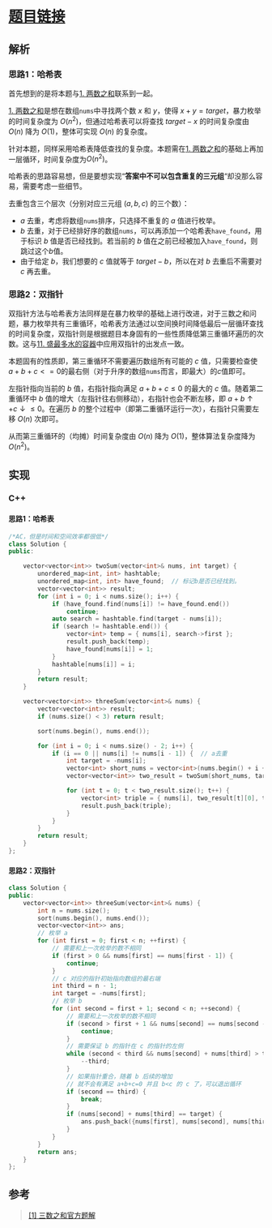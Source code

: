 # [题目链接]([link](https://leetcode-cn.com/problems/3sum/))

## 解析

### 思路1：哈希表

首先想到的是将本题与[1. 两数之和](https://leetcode-cn.com/problems/two-sum/)联系到一起。

[1. 两数之和](https://leetcode-cn.com/problems/two-sum/)是想在数组`nums`中寻找两个数 $x$ 和 $y$，使得 $x+y=target$，暴力枚举的时间复杂度为 $O(n^2)$，但通过哈希表可以将查找 $target - x$ 的时间复杂度由 $O(n)$ 降为 $O(1)$，整体可实现 $O(n)$ 的复杂度。

针对本题，同样采用哈希表降低查找的复杂度。本题需在[1. 两数之和](https://leetcode-cn.com/problems/two-sum/)的基础上再加一层循环，时间复杂度为$O(n^2)$。

哈希表的思路容易想，但是要想实现“**答案中不可以包含重复的三元组**“却没那么容易，需要考虑一些细节。

去重包含三个层次（分别对应三元组 $(a, b, c)$ 的三个数）：
* $a$ 去重，考虑将数组`nums`排序，只选择不重复的 $a$ 值进行枚举。
* $b$ 去重，对于已经排好序的数组`nums`，可以再添加一个哈希表`have_found`，用于标识 $b$ 值是否已经找到。若当前的 $b$ 值在之前已经被加入`have_found`，则跳过这个$b$值。
* 由于给定 $b$，我们想要的 $c$ 值就等于 $target - b$，所以在对 $b$ 去重后不需要对 $c$ 再去重。

### 思路2：双指针

双指针方法与哈希表方法同样是在暴力枚举的基础上进行改进，对于三数之和问题，暴力枚举共有三重循环，哈希表方法通过以空间换时间降低最后一层循环查找的时间复杂度，双指针则是根据题目本身固有的一些性质降低第三重循环遍历的次数。这与[11. 盛最多水的容器](https://github.com/wtyuan96/LeetCode-Solutions/blob/main/solutions/11.%20%E7%9B%9B%E6%9C%80%E5%A4%9A%E6%B0%B4%E7%9A%84%E5%AE%B9%E5%99%A8.md)中应用双指针的出发点一致。

本题固有的性质即，第三重循环不需要遍历数组所有可能的 $c$ 值，只需要检查使 $a+b+c<=0$的最右侧（对于升序的数组`nums`而言，即最大）的$c$值即可。

左指针指向当前的 $b$ 值，右指针指向满足 $a+b+c\le0$ 的最大的 $c$ 值。随着第二重循环中 $b$ 值的增大（左指针往右侧移动），右指针也会不断左移，即 $a+b\uparrow+c\downarrow\le0$。在遍历 $b$ 的整个过程中（即第二重循环运行一次），右指针只需要左移 $O(n)$ 次即可。

从而第三重循环的（均摊）时间复杂度由 $O(n)$ 降为 $O(1)$，整体算法复杂度降为$O(n^2)$。

## 实现

### C++

#### 思路1：哈希表

```C++
/*AC，但是时间和空间效率都很低*/
class Solution {
public:

    vector<vector<int>> twoSum(vector<int>& nums, int target) {
        unordered_map<int, int> hashtable;
        unordered_map<int, int> have_found;  // 标记b是否已经找到。
        vector<vector<int>> result;
        for (int i = 0; i < nums.size(); i++) {
            if (have_found.find(nums[i]) != have_found.end())
                continue;
            auto search = hashtable.find(target - nums[i]);
            if (search != hashtable.end()) {
                vector<int> temp = { nums[i], search->first };
                result.push_back(temp);
                have_found[nums[i]] = 1;
            }
            hashtable[nums[i]] = i;
        }
        return result;
    }

    vector<vector<int>> threeSum(vector<int>& nums) {
        vector<vector<int>> result;
        if (nums.size() < 3) return result;

        sort(nums.begin(), nums.end());

        for (int i = 0; i < nums.size() - 2; i++) {
            if (i == 0 || nums[i] != nums[i - 1]) {  // a去重
                int target = -nums[i];
                vector<int> short_nums = vector<int>(nums.begin() + i + 1, nums.end());
                vector<vector<int>> two_result = twoSum(short_nums, target);

                for (int t = 0; t < two_result.size(); t++) {
                    vector<int> triple = { nums[i], two_result[t][0], two_result[t][1] };
                    result.push_back(triple);
                }
            }
        }
        return result;
    }
};
```

#### 思路2：双指针
```C++
class Solution {
public:
    vector<vector<int>> threeSum(vector<int>& nums) {
        int n = nums.size();
        sort(nums.begin(), nums.end());
        vector<vector<int>> ans;
        // 枚举 a
        for (int first = 0; first < n; ++first) {
            // 需要和上一次枚举的数不相同
            if (first > 0 && nums[first] == nums[first - 1]) {
                continue;
            }
            // c 对应的指针初始指向数组的最右端
            int third = n - 1;
            int target = -nums[first];
            // 枚举 b
            for (int second = first + 1; second < n; ++second) {
                // 需要和上一次枚举的数不相同
                if (second > first + 1 && nums[second] == nums[second - 1]) {
                    continue;
                }
                // 需要保证 b 的指针在 c 的指针的左侧
                while (second < third && nums[second] + nums[third] > target) {
                    --third;
                }
                // 如果指针重合，随着 b 后续的增加
                // 就不会有满足 a+b+c=0 并且 b<c 的 c 了，可以退出循环
                if (second == third) {
                    break;
                }
                if (nums[second] + nums[third] == target) {
                    ans.push_back({nums[first], nums[second], nums[third]});
                }
            }
        }
        return ans;
    }
};
```

## 参考

> [[1] 三数之和官方题解](https://leetcode-cn.com/problems/3sum/solution/san-shu-zhi-he-by-leetcode-solution/)